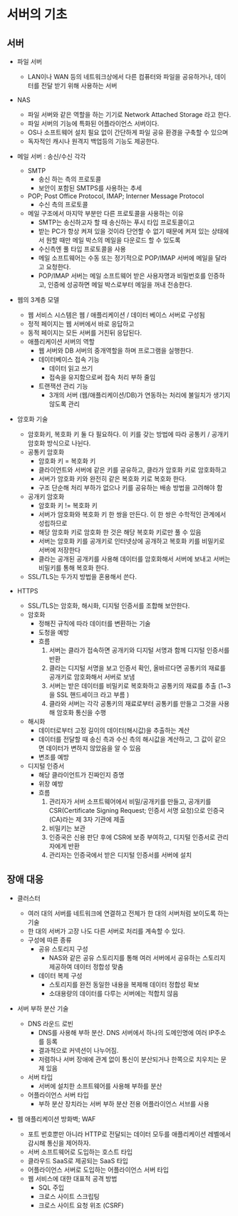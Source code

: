 # 서버의 기초
## 서버 
- 파일 서버
  - LAN이나 WAN 등의 네트워크상에서 다른 컴퓨터와 파일을 공유하거나, 데이터를 전달 받기 위해 사용하는 서버
- NAS
  - 파일 서버와 같은 역할을 하는 기기로 Network Attached Storage 라고 한다.
  - 파일 서버의 기능에 특화된 어플라이언스 서버이다.
  - OS나 소프트웨어 설치 필요 없이 간단하게 파일 공유 환경을 구축할 수 있으며
  - 독자적인 캐시나 원격지 백업등의 기능도 제공한다. 
- 메일 서버 : 송신/수신 각각
  - SMTP 
    - 송신 하는 측의 프로토콜
    - 보안이 포함된 SMTPS를 사용하는 추세 
  - POP; Post Office Protocol, IMAP; Interner Message Protocol
    - 수신 측의 프로토콜
  - 메일 구조에서 마지막 부분만 다른 프로토콜을 사용하는 이유
    - SMTP는 송신하고자 할 때 송신하는 푸시 타입 프로토콜이고
    - 받는 PC가 항상 켜져 있을 것이라 단언할 수 없기 때문에 켜져 있는 상태에서 원할 때만 메일 박스의 메일을 다운로드 할 수 있도록
    - 수신측엔 풀 타입 프로토콜을 사용 
    - 메일 소프트웨어는 수동 또는 정기적으로 POP/IMAP 서버에 메일을 달라고 요청한다. 
    - POP/IMAP 서버는 메일 소프트웨어 받은 사용자명과 비밀번호를 인증하고, 인증에 성공하면 메일 박스로부터 메일을 꺼내 전송한다. 
  
- 웹의 3계층 모델
  - 웹 서비스 시스템은 웹 / 애플리케이션 / 데이터 베이스 서버로 구성됨
  - 정적 페이지는 웹 서버에서 바로 응답하고
  - 동적 페이지는 모든 서버를 거친뒤 응답된다.
  - 애플리케이션 서버의 역할
    - 웹 서버와 DB 서버의 중개역할을 하며 프로그램을 실행한다.
    - 데이터베이스 접속 기능
      - 데이터 읽고 쓰기
      - 접속을 유지함으로써 접속 처리 부하 줄임
    - 트랜잭션 관리 기능
      - 3개의 서버 (웹/애플리케이션/DB)가 연동하는 처리에 불일치가 생기지 않도록 관리 

- 암호화 기술
  - 암호화키, 복호화 키 둘 다 필요하다. 이 키를 갖는 방법에 따라 공통키 / 공개키 암호화 방식으로 나뉜다.
  - 공통키 암호화
    - 암호화 키 = 복호화 키
    - 클라이언트와 서버에 같은 키를 공유하고, 클라가 암호화 키로 암호화하고
    - 서버가 암호화 키와 완전히 같은 복호화 키로 복호화 한다.
    - 구조 단순해 처리 부하가 없으나 키를 공유하는 배송 방법을 고려해야 함
  - 공개키 암호화
    - 암호화 키 != 복호화 키
    - 서버가 암호화와 복호화 키 한 쌍을 만든다. 이 한 쌍은 수학적인 관계에서 성립하므로
    - 해당 암호화 키로 암호화 한 것은 해당 복호화 키로만 풀 수 있음
    - 서버는 암호화 키를 공개키로 인터넷상에 공개하고 복호화 키를 비밀키로 서버에 저장한다
    - 클라는 공개된 공개키를 사용해 데이터를 암호화해서 서버에 보내고 서버는 비밀키를 통해 복호화 한다.
  - SSL/TLS는 두가지 방법을 혼용해서 쓴다.

- HTTPS
  - SSL/TLS는 암호화, 해시화, 디지털 인증서를 조합해 보안한다. 
  - 암호화
    - 정해진 규칙에 따라 데이터를 변환하는 기술
    - 도청을 예방
    - 흐름
      1. 서버는 클라가 접속하면 공개키와 디지털 서명과 함께 디지털 인증서를 반환 
      2. 클라는 디지털 서명을 보고 인증서 확인, 올바르다면 공통키의 재료를 공개키로 암호화해서 서버로 보냄
      3. 서버는 받은 데이터를 비밀키로 복호화하고 공통키의 재료를 추출  (1~3을 SSL 핸드셰이크 라고 부름 )
      4. 클라와 서버는 각각 공통키의 재료로부터 공통키를 만들고 그것을 사용해 암호화 통신을 수행
  - 해시화
    - 데이터로부터 고정 길이의 데이터(해시값)을 추출하는 계산 
    - 데이터를 전달할 때 송신 측과 수신 측의 해시값을 계산하고, 그 값이 같으면 데이터가 변하지 않았음을 알 수 있음
    - 변조를 예방 
  - 디지털 인증서
    - 해당 클라이언트가 진짜인지 증명
    - 위장 예방 
    - 흐름
      1. 관리자가 서버 소프트웨어에서 비밀/공개키를 만들고, 공개키를 CSR(Certificate Signing Request; 인증서 서명 요청)으로 인증국(CA)라는 제 3자 기관에 제출
      2. 비밀키는 보관
      3. 인증국은 신용 판단 후에 CSR에 보증 부여하고, 디지털 인증서로 관리자에게 반환
      4. 관리자는 인증국에서 받은 디지털 인증서를 서버에 설치 

## 장애 대응
- 클러스터 
  - 여러 대의 서버를 네트워크에 연결하고 전체가 한 대의 서버처럼 보이도록 하는 기술
  - 한 대의 서버가 고장 나도 다른 서버로 처리를 계속할 수 있다. 
  - 구성에 따른 종류
    - 공유 스토리지 구성
      - NAS와 같은 공유 스토리지를 통해 여러 서버에서 공유하는 스토리지 제공하여 데이터 정합성 맞춤
    - 데이터 복제 구성 
      - 스토리지를 완전 동일한 내용을 복제해 데이터 정합성 확보
      - 소대용량의 데이터를 다루는 서버에는 적합치 않음 

- 서버 부하 분산 기술
  - DNS 라운드 로빈
    - DNS를 사용해 부하 분산. DNS 서버에서 하나의 도메인명에 여러 IP주소를 등록
    - 결과적으로 커넥션이 나누어짐. 
    - 저렴하나 서버 장애에 관계 없이 통신이 분산되거나 한쪽으로 치우치는 문제 있음
  - 서버 타입
    - 서버에 설치한 소프트웨어를 사용해 부하를 분산 
  - 어플라이언스 서버 타입 
    - 부하 분산 장치라는 서버 부하 분산 전용 어플라이언스 서브를 사용

- 웹 애플리케이션 방화벽; WAF
  - 포트 번호뿐만 아니라 HTTP로 전달되는 데이터 모두를 애플리케이션 레벨에서 감시해 통신을 제어하자.
  - 서버 소프트웨어로 도입하는 호스트 타입
  - 클라우드 SaaS로 제공되는 SaaS 타입
  - 어플라이언스 서버로 도입하는 어플라이언스 서버 타입
  - 웹 서비스에 대한 대표적 공격 방법
    - SQL 주입
    - 크로스 사이트 스크립팅
    - 크로스 사이트 요청 위조 (CSRF)